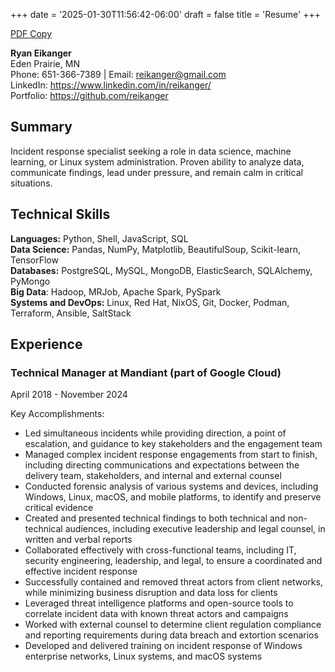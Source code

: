+++
date = '2025-01-30T11:56:42-06:00'
draft = false
title = 'Resume'
+++

[PDF Copy]()

**Ryan Eikanger**  
Eden Prairie, MN  
Phone: 651-366-7389 | Email: reikanger@gmail.com  
LinkedIn: https://www.linkedin.com/in/reikanger/  
Portfolio: https://github.com/reikanger

## Summary
Incident response specialist seeking a role in data science, machine learning, or Linux system administration. Proven ability to analyze data, communicate findings, lead under pressure, and remain calm in critical situations.

## Technical Skills
**Languages:** Python, Shell, JavaScript, SQL  
**Data Science:** Pandas, NumPy, Matplotlib, BeautifulSoup, Scikit-learn, TensorFlow  
**Databases:** PostgreSQL, MySQL, MongoDB, ElasticSearch, SQLAlchemy, PyMongo  
**Big Data**: Hadoop, MRJob, Apache Spark, PySpark  
**Systems and DevOps:** Linux, Red Hat, NixOS, Git, Docker, Podman, Terraform, Ansible, SaltStack

## Experience
### Technical Manager at Mandiant (part of Google Cloud)
April 2018 - November 2024

Key Accomplishments:
- Led simultaneous incidents while providing direction, a point of escalation, and guidance to key stakeholders and the engagement team
- Managed complex incident response engagements from start to finish, including directing communications and expectations between the delivery team, stakeholders, and internal and external counsel
- Conducted forensic analysis of various systems and devices, including Windows, Linux, macOS, and mobile platforms, to identify and preserve critical evidence
- Created and presented technical findings to both technical and non-technical audiences, including executive leadership and legal counsel, in written and verbal reports
- Collaborated effectively with cross-functional teams, including IT, security engineering, leadership, and legal, to ensure a coordinated and effective incident response
- Successfully contained and removed threat actors from client networks, while minimizing business disruption and data loss for clients
- Leveraged threat intelligence platforms and open-source tools to correlate incident data with known threat actors and campaigns
- Worked with external counsel to determine client regulation compliance and reporting requirements during data breach and extortion scenarios
- Developed and delivered training on incident response of Windows enterprise networks, Linux systems, and macOS systems
